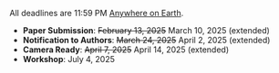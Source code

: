 All deadlines are 11:59 PM [Anywhere on Earth](https://www.worldtimeserver.com/time-zones/aoe/).
- **Paper Submission**:         <s>February 13, 2025</s> March 10, 2025 (extended)
- **Notification to Authors**:  <s>March 24, 2025</s> April 2, 2025 (extended)
- **Camera Ready**:             <s>April 7, 2025</s> April 14, 2025 (extended)
- **Workshop**:                 July 4, 2025